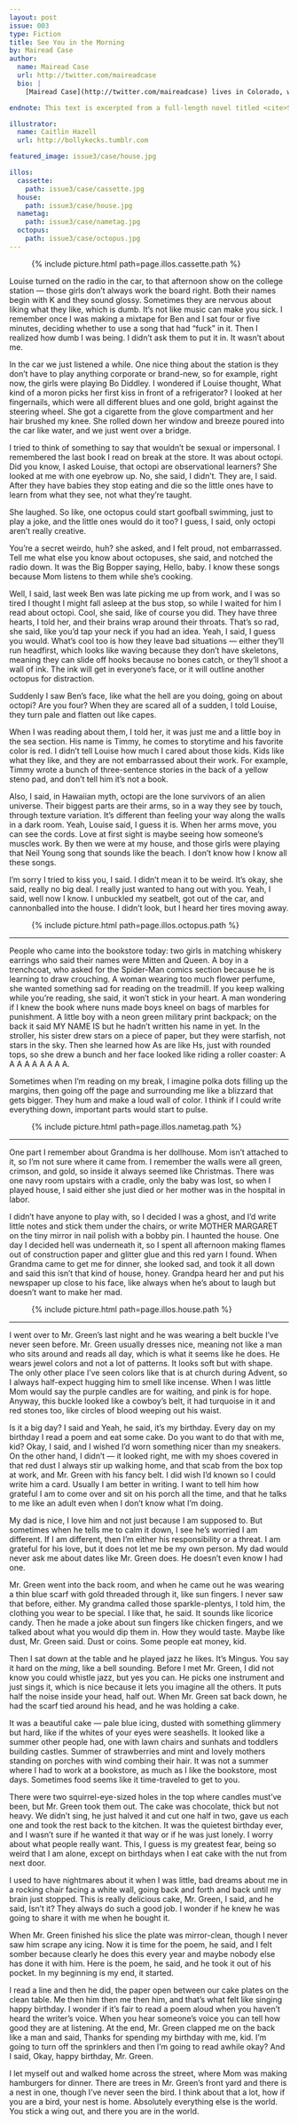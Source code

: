 ```yaml
---
layout: post
issue: 003
type: Fiction
title: See You in the Morning
by: Mairead Case
author:
  name: Mairead Case
  url: http://twitter.com/maireadcase
  bio: |
    [Mairead Case](http://twitter.com/maireadcase) lives in Colorado, where she is a PhD student at the University of Denver. Before that she lived in Chicago for a decade, where she worked in small presses, libraries, public schools, jails, at the Poetry Foundation, and as a birthday party clown.

endnote: This text is excerpted from a full-length novel titled <cite>See You in the Morning</cite>, which will be published by Featherproof Books in Fall 2015.

illustrator:
  name: Caitlin Hazell
  url: http://bollykecks.tumblr.com

featured_image: issue3/case/house.jpg

illos:
  cassette:
    path: issue3/case/cassette.jpg
  house:
    path: issue3/case/house.jpg
  nametag:
    path: issue3/case/nametag.jpg
  octopus:
    path: issue3/case/octopus.jpg
---
```


<figure class="middle small">
  {% include picture.html path=page.illos.cassette.path %}
</figure>

Louise turned on the radio in the car, to that afternoon show on the college station — those girls don’t always work the board right. Both their names begin with K and they sound glossy. Sometimes they are nervous about liking what they like, which is dumb. It’s not like music can make you sick. I remember once I was making a mixtape for Ben and I sat four or five minutes, deciding whether to use a song that had “fuck” in it. Then I realized how dumb I was being. I didn’t ask them to put it in. It wasn’t about me.

In the car we just listened a while. One nice thing about the station is they don’t have to play anything corporate or brand-new, so for example, right now, the girls were playing Bo Diddley. I wondered if Louise thought, What kind of a moron picks her first kiss in front of a refrigerator? I looked at her fingernails, which were all different blues and one gold, bright against the steering wheel. She got a cigarette from the glove compartment and her hair brushed my knee. She rolled down her window and breeze poured into the car like water, and we just went over a bridge.

I tried to think of something to say that wouldn’t be sexual or impersonal. I remembered the last book I read on break at the store. It was about octopi. Did you know, I asked Louise, that octopi are observational learners? She looked at me with one eyebrow up. No, she said, I didn’t. They are, I said. After they have babies they stop eating and die so the little ones have to learn from what they see, not what they’re taught.

She laughed. So like, one octopus could start goofball swimming, just to play a joke, and the little ones would do it too? I guess, I said, only octopi aren’t really creative. 

You’re a secret weirdo, huh? she asked, and I felt proud, not embarrassed. Tell me what else you know about octopuses, she said, and notched the radio down. It was the Big Bopper saying, Hello, baby. I know these songs because Mom listens to them while she’s cooking.

Well, I said, last week Ben was late picking me up from work, and I was so tired I thought I might fall asleep at the bus stop, so while I waited for him I read about octopi. Cool, she said, like of course you did. They have three hearts, I told her, and their brains wrap around their throats. That’s so rad, she said, like you’d tap your neck if you had an idea. Yeah, I said, I guess you would. What’s cool too is how they leave bad situations — either they’ll run headfirst, which looks like waving because they don’t have skeletons, meaning they can slide off hooks because no bones catch, or they’ll shoot a wall of ink. The ink will get in everyone’s face, or it will outline another octopus for distraction.

Suddenly I saw Ben’s face, like what the hell are you doing, going on about octopi? Are you four? When they are scared all of a sudden, I told Louise, they turn pale and flatten out like capes.
	
When I was reading about them, I told her, it was just me and a little boy in the sea section. His name is Timmy, he comes to storytime and his favorite color is red. I didn’t tell Louise how much I cared about those kids. Kids like what they like, and they are not embarrassed about their work. For example, Timmy wrote a bunch of three-sentence stories in the back of a yellow steno pad, and don’t tell him it’s not a book.

Also, I said, in Hawaiian myth, octopi are the lone survivors of an alien universe. Their biggest parts are their arms, so in a way they see by touch, through texture variation. It’s different than feeling your way along the walls in a dark room. Yeah, Louise said, I guess it is. When her arms move, you can see the cords. Love at first sight is maybe seeing how someone’s muscles work. By then we were at my house, and those girls were playing that Neil Young song that sounds like the beach. I don’t know how I know all these songs.

I’m sorry I tried to kiss you, I said. I didn’t mean it to be weird. It’s okay, she said, really no big deal. I really just wanted to hang out with you. Yeah, I said, well now I know. I unbuckled my seatbelt, got out of the car, and cannonballed into the house. I didn’t look, but I heard her tires moving away. 

<figure class="middle small">
  {% include picture.html path=page.illos.octopus.path %}
</figure>

***

People who came into the bookstore today: two girls in matching whiskery earrings who said their names were Mitten and Queen. A boy in a trenchcoat, who asked for the Spider-Man comics section because he is learning to draw crouching. A woman wearing too much flower perfume, she wanted something sad for reading on the treadmill. If you keep walking while you’re reading, she said, it won’t stick in your heart. A man wondering if I knew the book where nuns made boys kneel on bags of marbles for punishment. A little boy with a neon green military print backpack; on the back it said MY NAME IS but he hadn’t written his name in yet. In the stroller, his sister drew stars on a piece of paper, but they were starfish, not stars in the sky. Then she learned how As are like Hs, just with rounded tops, so she drew a bunch and her face looked like riding a roller coaster: A A A A A A A A A. 

Sometimes when I’m reading on my break, I imagine polka dots filling up the margins, then going off the page and surrounding me like a blizzard that gets bigger. They hum and make a loud wall of color. I think if I could write everything down, important parts would start to pulse.

<figure class="middle small">
  {% include picture.html path=page.illos.nametag.path %}
</figure>

***

One part I remember about Grandma is her dollhouse. Mom isn’t attached to it, so I’m not sure where it came from. I remember the walls were all green, crimson, and gold, so inside it always seemed like Christmas. There was one navy room upstairs with a cradle, only the baby was lost, so when I played house, I said either she just died or her mother was in the hospital in labor.

I didn’t have anyone to play with, so I decided I was a ghost, and I’d write little notes and stick them under the chairs, or write MOTHER MARGARET on the tiny mirror in nail polish with a bobby pin. I haunted the house. One day I decided hell was underneath it, so I spent all afternoon making flames out of construction paper and glitter glue and this red yarn I found. When Grandma came to get me for dinner, she looked sad, and took it all down and said this isn’t that kind of house, honey. Grandpa heard her and put his newspaper up close to his face, like always when he’s about to laugh but doesn’t want to make her mad.

<figure class="middle small">
  {% include picture.html path=page.illos.house.path %}
</figure>

***

I went over to Mr. Green’s last night and he was wearing a belt buckle I’ve never seen before. Mr. Green usually dresses nice, meaning not like a man who sits around and reads all day, which is what it seems like he does. He wears jewel colors and not a lot of patterns. It looks soft but with shape. The only other place I’ve seen colors like that is at church during Advent, so I always half-expect hugging him to smell like incense. When I was little Mom would say the purple candles are for waiting, and pink is for hope. Anyway, this buckle looked like a cowboy’s belt, it had turquoise in it and red stones too, like circles of blood weeping out his waist.

Is it a big day? I said and Yeah, he said, it’s my birthday. Every day on my birthday I read a poem and eat some cake. Do you want to do that with me, kid? Okay, I said, and I wished I’d worn something nicer than my sneakers. On the other hand, I didn’t — it looked right, me with my shoes covered in that red dust I always stir up walking home, and that scab from the box top at work, and Mr. Green with his fancy belt. I did wish I’d known so I could write him a card. Usually I am better in writing. I want to tell him how grateful I am to come over and sit on his porch all the time, and that he talks to me like an adult even when I don’t know what I’m doing.

My dad is nice, I love him and not just because I am supposed to. But sometimes when he tells me to calm it down, I see he’s worried I am different. If I am different, then I’m either his responsibility or a threat. I am grateful for his love, but it does not let me be my own person. My dad would never ask me about dates like Mr. Green does. He doesn’t even know I had one.

Mr. Green went into the back room, and when he came out he was wearing a thin blue scarf with gold threaded through it, like sun fingers. I never saw that before, either. My grandma called those sparkle-plentys, I told him, the clothing you wear to be special. I like that, he said. It sounds like licorice candy. Then he made a joke about sun fingers like chicken fingers, and we talked about what you would dip them in. How they would taste. Maybe like dust, Mr. Green said. Dust or coins. Some people eat money, kid.

Then I sat down at the table and he played jazz he likes. It’s Mingus. You say it hard on the <em>ming</em>, like a bell sounding. Before I met Mr. Green, I did not know you could whistle jazz, but yes you can. He picks one instrument and just sings it, which is nice because it lets you imagine all the others. It puts half the noise inside your head, half out. When Mr. Green sat back down, he had the scarf tied around his head, and he was holding a cake.

It was a beautiful cake — pale blue icing, dusted with something glimmery but hard, like if the whites of your eyes were seashells. It looked like a summer other people had, one with lawn chairs and sunhats and toddlers building castles. Summer of strawberries and mint and lovely mothers standing on porches with wind combing their hair. It was not a summer where I had to work at a bookstore, as much as I like the bookstore, most days. Sometimes food seems like it time-traveled to get to you.

There were two squirrel-eye-sized holes in the top where candles must’ve been, but Mr. Green took them out. The cake was chocolate, thick but not heavy. We didn’t sing, he just halved it and cut one half in two, gave us each one and took the rest back to the kitchen. It was the quietest birthday ever, and I wasn’t sure if he wanted it that way or if he was just lonely. I worry about what people really want. This, I guess is my greatest fear, being so weird that I am alone, except on birthdays when I eat cake with the nut from next door.

I used to have nightmares about it when I was little, bad dreams about me in a rocking chair facing a white wall, going back and forth and back until my brain just stopped. This is really delicious cake, Mr. Green, I said, and he said, Isn’t it? They always do such a good job. I wonder if he knew he was going to share it with me when he bought it.

When Mr. Green finished his slice the plate was mirror-clean, though I never saw him scrape any icing. Now it is time for the poem, he said, and I felt somber because clearly he does this every year and maybe nobody else has done it with him. Here is the poem, he said, and he took it out of his pocket. In my beginning is my end, it started.

I read a line and then he did, the paper open between our cake plates on the clean table. Me then him then me then him, and that’s what felt like singing happy birthday. I wonder if it’s fair to read a poem aloud when you haven’t heard the writer’s voice. When you hear someone’s voice you can tell how good they are at listening. At the end, Mr. Green clapped me on the back like a man and said, Thanks for spending my birthday with me, kid. I’m going to turn off the sprinklers and then I’m going to read awhile okay? And I said, Okay, happy birthday, Mr. Green.

I let myself out and walked home across the street, where Mom was making hamburgers for dinner. There are trees in Mr. Green’s front yard and there is a nest in one, though I’ve never seen the bird. I think about that a lot, how if you are a bird, your nest is home. Absolutely everything else is the world. You stick a wing out, and there you are in the world.

